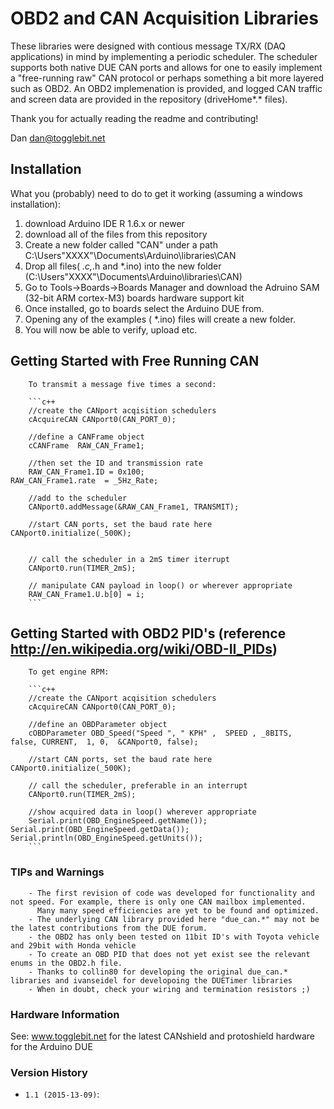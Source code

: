# OBD2 and CAN Acquisition Libraries

These libraries were designed with contious message TX/RX (DAQ applications) in mind by implementing a periodic scheduler.
The scheduler supports both native DUE CAN ports and allows for one to easily implement a "free-running raw" CAN protocol
or perhaps something a bit more layered such as OBD2. An OBD2 implemenation is provided, and logged CAN traffic and screen 
data are provided in the repository (driveHome*.* files). 

Thank you for actually reading the readme and contributing!
                                                                                      
Dan
dan@togglebit.net


## Installation
What you (probably) need to do to get it working (assuming a windows installation):
1. download Arduino IDE R 1.6.x or newer
2. download all of the files from this repository
3. Create a new folder called "CAN" under a path C:\Users\"XXXX"\Documents\Arduino\libraries\CAN
4. Drop all files( *.c,*.h and *.ino) into the new folder (C:\Users\"XXXX"\Documents\Arduino\libraries\CAN) 
5. Go to Tools->Boards->Boards Manager and download the Adruino SAM (32-bit ARM cortex-M3) boards hardware support kit
6. Once installed, go to boards select the Arduino DUE from.  
7. Opening any of the examples ( *.ino) files will create a new folder. 
8. You will now be able to verify, upload etc.

## Getting Started with Free Running CAN

        To transmit a message five times a second:        

        ```c++
        //create the CANport acqisition schedulers
        cAcquireCAN CANport0(CAN_PORT_0);
        
        //define a CANFrame object 
        cCANFrame  RAW_CAN_Frame1;
        
        //then set the ID and transmission rate 
        RAW_CAN_Frame1.ID = 0x100;
	RAW_CAN_Frame1.rate  = _5Hz_Rate;
        
        //add to the scheduler 
        CANport0.addMessage(&RAW_CAN_Frame1, TRANSMIT);

        //start CAN ports, set the baud rate here
	CANport0.initialize(_500K);

        
        // call the scheduler in a 2mS timer iterrupt
        CANport0.run(TIMER_2mS);
        
        // manipulate CAN payload in loop() or wherever appropriate
        RAW_CAN_Frame1.U.b[0] = i;
        ```

## Getting Started with OBD2 PID's (reference http://en.wikipedia.org/wiki/OBD-II_PIDs)

        To get engine RPM:        

        ```c++
        //create the CANport acqisition schedulers
        cAcquireCAN CANport0(CAN_PORT_0);
        
        //define an OBDParameter object 
        cOBDParameter OBD_Speed("Speed ", " KPH" ,  SPEED , _8BITS,  false, CURRENT,  1, 0,  &CANport0, false);
        
        //start CAN ports, set the baud rate here
	CANport0.initialize(_500K);
        
        // call the scheduler, preferable in an interrupt
        CANport0.run(TIMER_2mS);
        
        //show acquired data in loop() wherever appropriate
        Serial.print(OBD_EngineSpeed.getName()); 
	Serial.print(OBD_EngineSpeed.getData());
	Serial.println(OBD_EngineSpeed.getUnits());
        ```
### TIPs and Warnings
        - The first revision of code was developed for functionality and not speed. For example, there is only one CAN mailbox implemented.
          Many many speed efficiencies are yet to be found and optimized.
        - The underlying CAN library provided here "due_can.*" may not be the latest contributions from the DUE forum.
        - the OBD2 has only been tested on 11bit ID's with Toyota vehicle and 29bit with Honda vehicle
        - To create an OBD PID that does not yet exist see the relevant enums in the OBD2.h file.  
        - Thanks to collin80 for developing the original due_can.* libraries and ivanseidel for developoing the DUETimer libraries
        - When in doubt, check your wiring and termination resistors ;)

### Hardware Information

See: www.togglebit.net for the latest CANshield and protoshield hardware for the Arduino DUE

### Version History

* `1.1 (2015-13-09)`:


